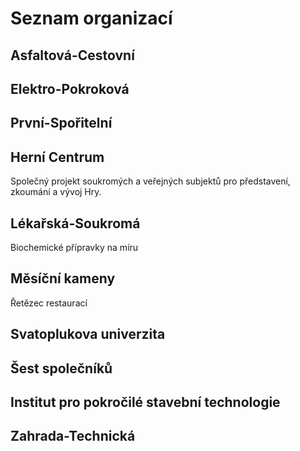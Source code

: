 # Seznam organizací

## Asfaltová-Cestovní

## Elektro-Pokroková

## První-Spořitelní

## Herní Centrum

Společný projekt soukromých a veřejných subjektů pro představení, zkoumání a vývoj Hry.

## Lékařská-Soukromá

Biochemické přípravky na míru

## Měsíční kameny

Řetězec restaurací

## Svatoplukova univerzita

## Šest společníků

## Institut pro pokročilé stavební technologie

## Zahrada-Technická